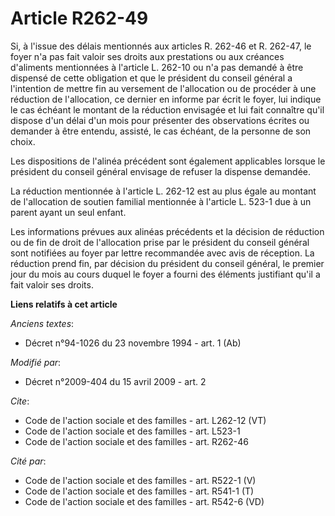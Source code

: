 # Article R262-49

Si, à l'issue des délais mentionnés aux articles R. 262-46 et R. 262-47, le foyer n'a pas fait valoir ses droits aux
prestations ou aux créances d'aliments mentionnées à l'article L. 262-10 ou n'a pas demandé à être dispensé de cette
obligation et que le président du conseil général a l'intention de mettre fin au versement de l'allocation ou de procéder à
une réduction de l'allocation, ce dernier en informe par écrit le foyer, lui indique le cas échéant le montant de la
réduction envisagée et lui fait connaître qu'il dispose d'un délai d'un mois pour présenter des observations écrites ou
demander à être entendu, assisté, le cas échéant, de la personne de son choix. 

Les dispositions de l'alinéa précédent sont également applicables lorsque le président du conseil général envisage de refuser
la dispense demandée. 

La réduction mentionnée à l'article L. 262-12 est au plus égale au montant de l'allocation de soutien familial mentionnée à
l'article L. 523-1 due à un parent ayant un seul enfant. 

Les informations prévues aux alinéas précédents et la décision de réduction ou de fin de droit de l'allocation prise par le
président du conseil général sont notifiées au foyer par lettre recommandée avec avis de réception. La réduction prend fin,
par décision du président du conseil général, le premier jour du mois au cours duquel le foyer a fourni des éléments
justifiant qu'il a fait valoir ses droits.

**Liens relatifs à cet article**

_Anciens textes_:

  - Décret n°94-1026 du 23 novembre 1994 - art. 1 (Ab)

_Modifié par_:

  - Décret n°2009-404 du 15 avril 2009 - art. 2

_Cite_:

  - Code de l'action sociale et des familles - art. L262-12 (VT)
  - Code de l'action sociale et des familles - art. L523-1
  - Code de l'action sociale et des familles - art. R262-46

_Cité par_:

  - Code de l'action sociale et des familles - art. R522-1 (V)
  - Code de l'action sociale et des familles - art. R541-1 (T)
  - Code de l'action sociale et des familles - art. R542-6 (VD)
